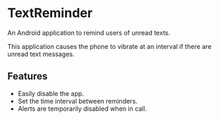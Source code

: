 TextReminder
============

An Android application to remind users of unread texts.

This application causes the phone to vibrate at an interval if there are unread
text messages.

Features
--------

*   Easily disable the app.
*   Set the time interval between reminders.
*   Alerts are temporarily disabled when in call.
